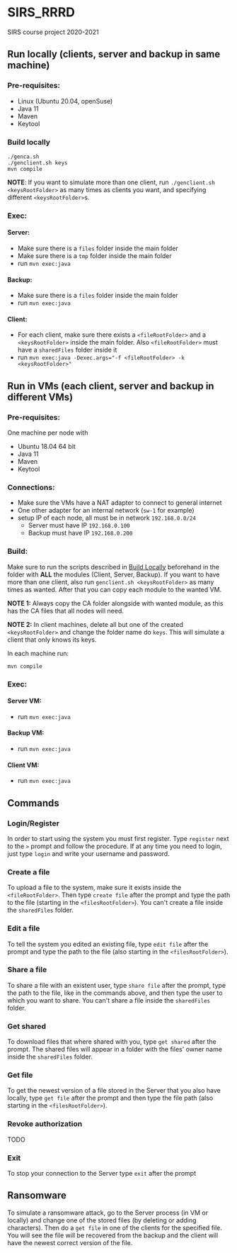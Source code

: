 # SIRS_RRRD
SIRS course project 2020-2021

## Run locally (clients, server and backup in same machine)

### Pre-requisites:
 - Linux (Ubuntu 20.04, openSuse)
 - Java 11
 - Maven
 - Keytool

### Build locally
```
./genca.sh
./genclient.sh keys
mvn compile
```
<b>NOTE</b>: If you want to simulate more than one client, run `./genclient.sh <keysRootFolder>` as many times as clients you want, and specifying different `<keysRootFolder>`s.

### Exec:
#### Server:
  - Make sure there is a `files` folder inside the main folder
  - Make sure there is a `tmp` folder inside the main folder
  - run `mvn exec:java`
  
#### Backup:
  - Make sure there is a `files` folder inside the main folder
  - run `mvn exec:java`
  
#### Client:
   <!-- - Make sure there is a `files` folder inside the main folder and a `sharedFiles` folder inside the `files` folder -->
  - For each client, make sure there exists a `<fileRootFolder>` and a `<keysRootFolder>` inside the main folder. Also `<fileRootFolder>` must have a `sharedFiles` folder inside it
  - run `mvn exec:java -Dexec.args="-f <fileRootFolder> -k <keysRootFolder>"` 
  
## Run in VMs (each client, server and backup in different VMs)

### Pre-requisites:
One machine per node with
 - Ubuntu 18.04 64 bit
 - Java 11
 - Maven
 - Keytool

### Connections:
 - Make sure the VMs have a NAT adapter to connect to general internet
 - One other adapter for an internal network (`sw-1` for example)
 - setup IP of each node, all must be in network `192.168.0.0/24`
      - Server must have IP `192.168.0.100`
      - Backup must have IP `192.168.0.200`
 

### Build: <!-- maybe discriminate by node-->
Make sure to run the scripts described in [Build Locally](#build-locally) beforehand in the folder with **ALL** the modules (Client, Server, Backup).
If you want to have more than one client, also run `genclient.sh <keysRootFolder>` as many times as wanted.
After that you can copy each module to the wanted VM.

**NOTE 1:** Always copy the CA folder alongside with wanted module, as this has the CA files that all nodes will need.

**NOTE 2:** In client machines, delete all but one of the created `<keysRootFolder>` and change the folder name do `keys`. This will simulate a client that only knows its keys.

In each machine run:
```
mvn compile
```

### Exec:
#### Server VM:
  - run `mvn exec:java`
  
#### Backup VM:
  - run `mvn exec:java`
  
#### Client VM:
  - run `mvn exec:java` 


## Commands

### Login/Register
In order to start using the system you must first register. Type `register` next to the `>` prompt and follow the procedure. If at any time you need to login, just type `login` and write your username and password.

### Create a file
To upload a file to the system, make sure it exists inside the `<fileRootFolder>`. Then type `create file` after the prompt and type the path to the file (starting in the `<filesRootFolder>`). You can't create a file inside the `sharedFiles` folder.

### Edit a file
To tell the system you edited an existing file, type `edit file` after the prompt and type the path to the file (also starting in the `<filesRootFolder>`).

### Share a file
To share a file with an existent user, type `share file` after the prompt, type the path to the file, like in the commands above, and then type the user to which you want to share. You can't share a file inside the `sharedFiles` folder.

### Get shared
To download files that where shared with you, type `get shared` after the prompt. The shared files will appear in a folder with the files' owner name inside the `sharedFiles` folder.

### Get file
To get the newest version of a file stored in the Server that you also have locally, type `get file` after the prompt and then type the file path (also starting in the `<filesRootFolder>`).

### Revoke authorization
TODO

### Exit
To stop your connection to the Server type `exit` after the prompt

## Ransomware
To simulate a ransomware attack, go to the Server process (in VM or locally) and change one of the stored files (by deleting or adding characters). Then do a `get file` in one of the clients for the specified file. You will see the file will be recovered from the backup and the client will have the newest correct version of the file.
